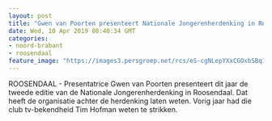 ```yaml
---
layout: post
title: "Gwen van Poorten presenteert Nationale Jongerenherdenking in Roosendaal"
date: Wed, 10 Apr 2019 08:40:34 GMT
categories: 
- noord-brabant 
- roosendaal 
feature_image: "https://images3.persgroep.net/rcs/eS-cgNLepYXxCGOxbSBq1uKr5KI/diocontent/134903795/_fitwidth/400/?appId=21791a8992982cd8da851550a453bd7f&quality=0.7"
---
```


ROOSENDAAL - Presentatrice Gwen van Poorten presenteert dit jaar de tweede editie van de Nationale Jongerenherdenking in Roosendaal. Dat heeft de organisatie achter de herdenking laten weten. Vorig jaar had die club tv-bekendheid Tim Hofman weten te strikken.
